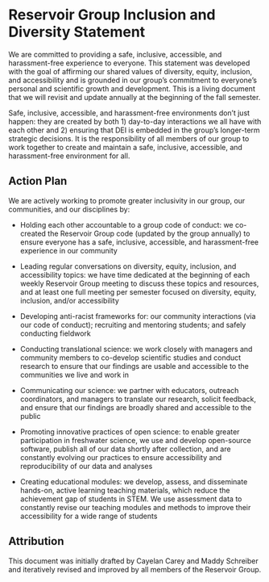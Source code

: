# Reservoir Group Inclusion and Diversity Statement

We are committed to providing a safe, inclusive, accessible, and harassment-free experience to everyone. This statement was developed with the goal of affirming our shared values of diversity, equity, inclusion, and accessibility and is grounded in our group’s commitment to everyone’s personal and scientific growth and development. This is a living document that we will revisit and update annually at the beginning of the fall semester.

Safe, inclusive, accessible, and harassment-free environments don’t just happen: they are created by both 1) day-to-day interactions we all have with each other and 2) ensuring that DEI is embedded in the group’s longer-term strategic decisions. It is the responsibility of all members of our group to work together to create and maintain a safe, inclusive, accessible, and harassment-free environment for all.

## Action Plan

We are actively working to promote greater inclusivity in our group, our communities, and our disciplines by:

* Holding each other accountable to a group code of conduct: we co-created the Reservoir Group code (updated by the group annually) to ensure everyone has a safe, inclusive, accessible, and harassment-free experience in our community

* Leading regular conversations on diversity, equity, inclusion, and accessibility topics: we have time dedicated at the beginning of each weekly Reservoir Group meeting to discuss these topics and resources, and at least one full meeting per semester focused on diversity, equity, inclusion, and/or accessibility 

* Developing anti-racist frameworks for: our community interactions (via our code of conduct); recruiting and mentoring students; and safely conducting fieldwork

* Conducting translational science: we work closely with managers and community members to co-develop scientific studies and conduct research to ensure that our findings are usable and accessible to the communities we live and work in

* Communicating our science: we partner with educators, outreach coordinators, and managers to translate our research, solicit feedback, and ensure that our findings are broadly shared and accessible to the public

* Promoting innovative practices of open science: to enable greater participation in freshwater science, we use and develop open-source software, publish all of our data shortly after collection, and are constantly evolving our practices to ensure accessibility and reproducibility of our data and analyses

* Creating educational modules: we develop, assess, and disseminate hands-on, active learning teaching materials, which reduce the achievement gap of students in STEM. We use assessment data to constantly revise our teaching modules and methods to improve their accessibility for a wide range of students


## Attribution

This document was initially drafted by Cayelan Carey and Maddy Schreiber and iteratively revised and improved by all members of the Reservoir Group.
